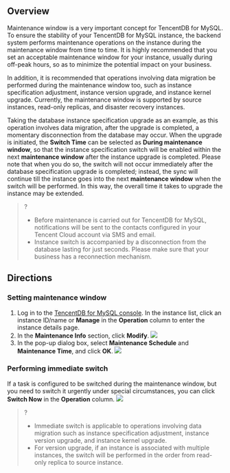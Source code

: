 ## Overview
Maintenance window is a very important concept for TencentDB for MySQL. To ensure the stability of your TencentDB for MySQL instance, the backend system performs maintenance operations on the instance during the maintenance window from time to time. It is highly recommended that you set an acceptable maintenance window for your instance, usually during off-peak hours, so as to minimize the potential impact on your business.

In addition, it is recommended that operations involving data migration be performed during the maintenance window too, such as instance specification adjustment, instance version upgrade, and instance kernel upgrade. Currently, the maintenance window is supported by source instances, read-only replicas, and disaster recovery instances.

Taking the database instance specification upgrade as an example, as this operation involves data migration, after the upgrade is completed, a momentary disconnection from the database may occur. When the upgrade is initiated, the **Switch Time** can be selected as **During maintenance window**, so that the instance specification switch will be enabled within the next **maintenance window** after the instance upgrade is completed. Please note that when you do so, the switch will not occur immediately after the database specification upgrade is completed; instead, the sync will continue till the instance goes into the next **maintenance window** when the switch will be performed. In this way, the overall time it takes to upgrade the instance may be extended.

>?
>- Before maintenance is carried out for TencentDB for MySQL, notifications will be sent to the contacts configured in your Tencent Cloud account via SMS and email.
>- Instance switch is accompanied by a disconnection from the database lasting for just seconds. Please make sure that your business has a reconnection mechanism.

## Directions
### Setting maintenance window
1. Log in to the [TencentDB for MySQL console](https://console.cloud.tencent.com/cdb/). In the instance list, click an instance ID/name or **Manage** in the **Operation** column to enter the instance details page.
2. In the **Maintenance Info** section, click **Modify**.
![](https://main.qcloudimg.com/raw/388e3aa6ca18c6cb947eb4d053ad1eb5.png)
3. In the pop-up dialog box, select **Maintenance Schedule** and **Maintenance Time**, and click **OK**.
![](https://main.qcloudimg.com/raw/001fee80a9e1e7f5f55c2de15802a613.png)

<span id="lijiqiehuan"></span>
### Performing immediate switch
If a task is configured to be switched during the maintenance window, but you need to switch it urgently under special circumstances, you can click **Switch Now** in the **Operation** column.
![](https://main.qcloudimg.com/raw/fd9780d4f9e1d8094bcb82f215deb366.png)

>?
>- Immediate switch is applicable to operations involving data migration such as instance specification adjustment, instance version upgrade, and instance kernel upgrade.
>- For version upgrade, if an instance is associated with multiple instances, the switch will be performed in the order from read-only replica to source instance.
